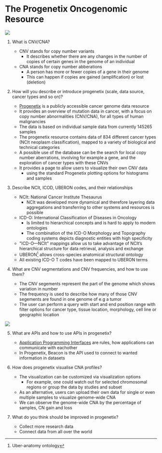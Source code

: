 # The Progenetix Oncogenomic Resource 

![](https://progenetix.org/img/progenetix-logo-black.png)

1.  What is CNV/CNA?
    - CNV stands for copy number variants
      - It describes whether there are any changes in the number of copies of certain genes in the genome of an individual
    - CNA stands for copy number abberations
      - A person has more or fewer copies of a gene in their genome
      - This can happen if copies are gained (amplification) or lost (deletion)

2.  How will you describe or introduce progenetix (scale, data source, cancer types and so on)?
    - [Progenetix](https://progenetix.org/)  is a publicly accessible cancer genome data resource
    - It provides an overview of mutation data in cancer, with a focus on copy number abnormalities (CNV/CNA), for all types of human malignancies
    - The data is based on individual sample data from currently 145265 samples
    - The progenetix resource contains data of 834 different cancer types (NCIt neoplasm classification), mapped to a variety of biological and technical categories
    - A possible use of the database can be the search for local copy number aberrations, involving for example a gene, and the exploration of cancer types with these CNVs
    - It provides a page to allow users to visualize their own CNV data
      - using the standard Progenetix plotting options for histograms and samples

3.  Describe NCIt, ICOD, UBERON codes, and their relationships
    - NCIt: National Cancer Institute Thesaurus
      - NCIt was developed more dynamical and therefore layering data aggregations and transferring to other systems and resources is possible
    - ICD-O: International Classification of Diseases in Oncology 
      - Is limited to hierarchical concepts and is hard to apply to modern ontologies
      - The combination of the ICD-O Morphology and Topography coding systems depicts diagnostic entities with high specificity
    - "ICD-O—NCIt" mappings allow us to take advantage of NCIt’s hierarchical structure for data retrieval, analysis and exchange
    - UBERON[^1] allows cross-species anatomical structural ontology
    - All existing ICD-O T codes have been mapped to UBERON terms

4. What are CNV segmentations and CNV frequencies, and how to use them?
    - The CNV segements represent the part of the genome which shows variation in number 
    - The frequency is used to describe how many of those CNV segements are found in one genome of e.g a tumor
    - The user can perform a query with start and end position range with filter options for cancer type, tissue location, morphology, cell line or geographic location
    
![](https://progenetix.org/img/9p-example-histogram.png)
    
    
5. What are APIs and how to use APIs in progenetix?
    - [Application Programming Interfaces](https://en.wikipedia.org/wiki/API) are rules, how applications can communicate with eachother
    - In Progenetix, Beacon is the API used to connect to wanted information in datasets

6. How does progenetix visualise CNA profiles?
    - The visualization can be customized via visualization options
      - For example, one could watch out for selected chromosomal regions or group the data by studies and subset
    - As an alternative, users can upload their own data for single or even multiple samples to visualize genome-wide CNA
    - We can observe the genome-wide CNA by the percentage of samples, CN gain and loss

7. What do you think should be improved in progenetix?
    - Collect more research data 
    - Connect data from all over the world
   
[^1]: Uber-anatomy ontology



